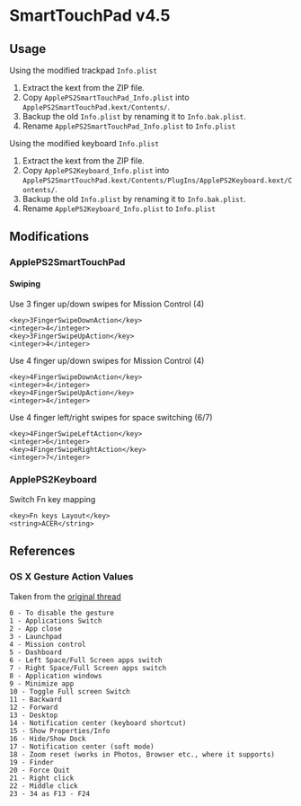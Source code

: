 # SmartTouchPad v4.5

## Usage
Using the modified trackpad `Info.plist`

1. Extract the kext from the ZIP file.
2. Copy `ApplePS2SmartTouchPad_Info.plist` into `ApplePS2SmartTouchPad.kext/Contents/`.
3. Backup the old `Info.plist` by renaming it to `Info.bak.plist`.
4. Rename `ApplePS2SmartTouchPad_Info.plist` to `Info.plist`

Using the modified keyboard `Info.plist`

1. Extract the kext from the ZIP file.
2. Copy `ApplePS2Keyboard_Info.plist` into `ApplePS2SmartTouchPad.kext/Contents/PlugIns/ApplePS2Keyboard.kext/Contents/`.
3. Backup the old `Info.plist` by renaming it to `Info.bak.plist`.
4. Rename `ApplePS2Keyboard_Info.plist` to `Info.plist`

## Modifications
### ApplePS2SmartTouchPad
#### Swiping
Use 3 finger up/down swipes for Mission Control (4)
```
<key>3FingerSwipeDownAction</key>
<integer>4</integer>
<key>3FingerSwipeUpAction</key>
<integer>4</integer>
```
Use 4 finger up/down swipes for Mission Control (4)
```
<key>4FingerSwipeDownAction</key>
<integer>4</integer>
<key>4FingerSwipeUpAction</key>
<integer>4</integer>
```
Use 4 finger left/right swipes for space switching (6/7)
```
<key>4FingerSwipeLeftAction</key>
<integer>6</integer>
<key>4FingerSwipeRightAction</key>
<integer>7</integer>
```
### ApplePS2Keyboard
Switch Fn key mapping
```
<key>Fn keys Layout</key>
<string>ACER</string>
```

## References
### OS X Gesture Action Values
Taken from the [original thread](http://forum.osxlatitude.com/index.php?/topic/5966-details-about-the-smart-touchpad-driver-features/)
```
0 - To disable the gesture
1 - Applications Switch
2 - App close
3 - Launchpad
4 - Mission control
5 - Dashboard
6 - Left Space/Full Screen apps switch
7 - Right Space/Full Screen apps switch
8 - Application windows
9 - Minimize app
10 - Toggle Full screen Switch
11 - Backward 
12 - Forward 
13 - Desktop
14 - Notification center (keyboard shortcut)
15 - Show Properties/Info
16 - Hide/Show Dock
17 - Notification center (soft mode)
18 - Zoom reset (works in Photos, Browser etc., where it supports)
19 - Finder
20 - Force Quit
21 - Right click
22 - Middle click
23 - 34 as F13 - F24
```
